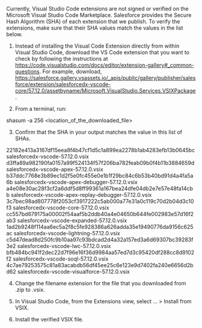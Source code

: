Currently, Visual Studio Code extensions are not signed or verified on the
Microsoft Visual Studio Code Marketplace. Salesforce provides the Secure Hash
Algorithm (SHA) of each extension that we publish. To verify the extensions,
make sure that their SHA values match the values in the list below.

1. Instead of installing the Visual Code Extension directly from within Visual
   Studio Code, download the VS Code extension that you want to check by
   following the instructions at
   https://code.visualstudio.com/docs/editor/extension-gallery#_common-questions.
   For example, download,
   https://salesforce.gallery.vsassets.io/_apis/public/gallery/publisher/salesforce/extension/salesforcedx-vscode-core/57.12.0/assetbyname/Microsoft.VisualStudio.Services.VSIXPackage.

2. From a terminal, run:

shasum -a 256 <location_of_the_downloaded_file>

3. Confirm that the SHA in your output matches the value in this list of SHAs.

22182e413a3167df15eea8f4b47cf1d5c1a899ea2278b1ab4283efb13b0645bc  salesforcedx-vscode-57.12.0.vsix
d3ffa89a982190fa0157a99f524134f57f206ba782feab09b0f4b11b3884659d  salesforcedx-vscode-apex-57.12.0.vsix
b37ddc7768e3b89ec1d2f5e0fc455e0e1b1f29bc84c6b53b40bd91d4a4fa5a6b  salesforcedx-vscode-apex-debugger-57.12.0.vsix
a4e08e30ac28f3cf2a6ddf5d8ff99361a167bea24dfe04db2e7e57e48fa14cbb  salesforcedx-vscode-apex-replay-debugger-57.12.0.vsix
3c7bec98ad807778f2053cf3917222c5ab000a77e31a0c119c70d2b04d3c10f3  salesforcedx-vscode-core-57.12.0.vsix
cc557bd679175a00002f54aaf5b2ddb40a4e04650b644fe002983e57d16f2ab3  salesforcedx-vscode-expanded-57.12.0.vsix
1ad2b9248f114aa6ec5a2f8c5fe928386a626adda35e19490776da9156c625ac  salesforcedx-vscode-lightning-57.12.0.vsix
c5d47dead8d250fc9b10aa97c93bdcad2d4a32a157ed3a6d69307bc39283f3e2  salesforcedx-vscode-lwc-57.12.0.vsix
bfb484bc941f2dec22d7f96e16f36d9984aa57ed7d3c95420df288cc8d9102f2  salesforcedx-vscode-soql-57.12.0.vsix
4c7ae79253575c81a83acabdb56df45ee25c6e123e9d7402fa240e6656d2bd62  salesforcedx-vscode-visualforce-57.12.0.vsix


4. Change the filename extension for the file that you downloaded from .zip to
.vsix.

5. In Visual Studio Code, from the Extensions view, select ... > Install from
VSIX.

6. Install the verified VSIX file.

